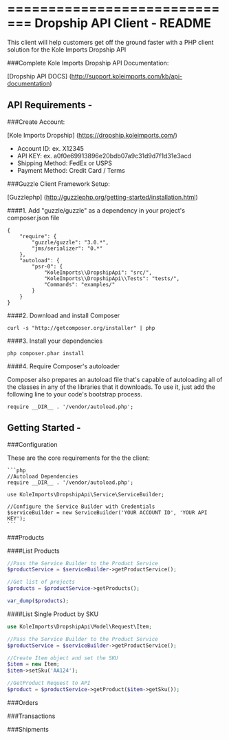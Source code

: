 =============================
Dropship API Client - README
=============================

This client will help customers get off the ground faster with a PHP client solution for the Kole Imports Dropship API

###Complete Kole Imports Dropship API Documentation:

[Dropship API DOCS] (http://support.koleimports.com/kb/api-documentation)

API Requirements -
-------------------------------------------------------------

###Create Account:

[Kole Imports Dropship] (https://dropship.koleimports.com/)

* Account ID: ex. X12345
* API KEY: ex. a0f0e69913896e20bdb07a9c31d9d7f1d31e3acd
* Shipping Method: FedEx or USPS
* Payment Method: Credit Card / Terms

###Guzzle Client Framework Setup:

[Guzzlephp] (http://guzzlephp.org/getting-started/installation.html)

####1. Add "guzzle/guzzle" as a dependency in your project's composer.json file

	{
	    "require": {
	        "guzzle/guzzle": "3.0.*",
	        "jms/serializer": "0.*"
	    },
	    "autoload": {
	        "psr-0": {
	            "KoleImports\\DropshipApi": "src/",
	            "KoleImports\\DropshipApi\\Tests": "tests/",
	            "Commands": "examples/"
	        }
	    }
	}

####2. Download and install Composer

	curl -s "http://getcomposer.org/installer" | php

####3. Install your dependencies

	php composer.phar install

####4. Require Composer's autoloader

Composer also prepares an autoload file that's capable of autoloading all of the classes in any of the libraries that it downloads. To use it, just add the following line to your code's bootstrap process.

	require __DIR__ . '/vendor/autoload.php';


Getting Started -
------------------------

###Configuration

These are the core requirements for the the client:

	```php
	//Autoload Dependencies
	require __DIR__ . '/vendor/autoload.php';

	use KoleImports\DropshipApi\Service\ServiceBuilder;

	//Configure the Service Builder with Credentials
	$serviceBuilder = new ServiceBuilder('YOUR ACCOUNT ID', 'YOUR API KEY');
	```

###Products

####List Products

```php
//Pass the Service Builder to the Product Service
$productService = $serviceBuilder->getProductService();

//Get list of projects
$products = $productService->getProducts();

var_dump($products);
```

####List Single Product by SKU

```php
use KoleImports\DropshipApi\Model\Request\Item;

//Pass the Service Builder to the Product Service
$productService = $serviceBuilder->getProductService();

//Create Item object and set the SKU
$item = new Item;
$item->setSku('AA124');

//GetProduct Request to API
$product = $productService->getProduct($item->getSku());
```

###Orders

###Transactions

###Shipments



